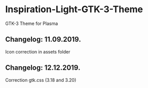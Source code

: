 # Inspiration-Light-GTK-3-Theme
GTK-3 Theme for Plasma

Changelog: 11.09.2019.
----------------------

Icon correction in assets folder

Changelog: 12.12.2019.
----------------------

Correction gtk.css (3.18 and 3.20)


